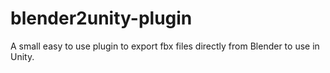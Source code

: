 # blender2unity-plugin
A small easy to use plugin to export fbx files directly from Blender to use in Unity.

